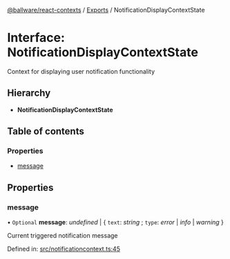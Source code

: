 [@ballware/react-contexts](../README.md) / [Exports](../modules.md) / NotificationDisplayContextState

# Interface: NotificationDisplayContextState

Context for displaying user notification functionality

## Hierarchy

* **NotificationDisplayContextState**

## Table of contents

### Properties

- [message](notificationdisplaycontextstate.md#message)

## Properties

### message

• `Optional` **message**: *undefined* \| { `text`: *string* ; `type`: *error* \| *info* \| *warning*  }

Current triggered notification message

Defined in: [src/notificationcontext.ts:45](https://github.com/frankball/ballware-react-contexts/blob/214ba92/src/notificationcontext.ts#L45)
